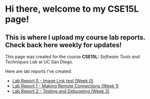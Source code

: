 # Hi there, welcome to my CSE15L page!
## This is where I upload my course lab reports. Check back here weekly for updates!
This page was created for the course **CSE15L:** *Software Tools and Techniques Lab* at UC San Diego.


Here are lab reports I've created:
* [Lab Report 0 - Image Link test (Week 0)](./week-0-lab-report.html)
* [Lab Report 1 - Making Remote Connections (Week 1)](Lab%20Report%201/lab-report-1.html)
* [Lab Report 2 - Testing and Debugging (Week 3)](/Lab%20Report%202/lab-report-2.html)